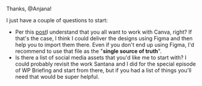 Thanks, @Anjana! 

I just have a couple of questions to start: 

- Per this [post](https://dotorgmarcomms.wordpress.com/2022/03/09/self-service-tools-for-social-post-creation/)I understand that you all want to work with Canva, right? If that's the case, I think I could deliver the designs using Figma and then help you to import them there. Even if you don't end up using Figma, I'd recommend to use that file as the "**single source of truth**".
- Is there a list of social media assets that you'd like me to start with? I could probably revisit the work Santana and I did for the special episode of WP Briefing and start from there, but if you had a list of things you'll need that would be super helpful.